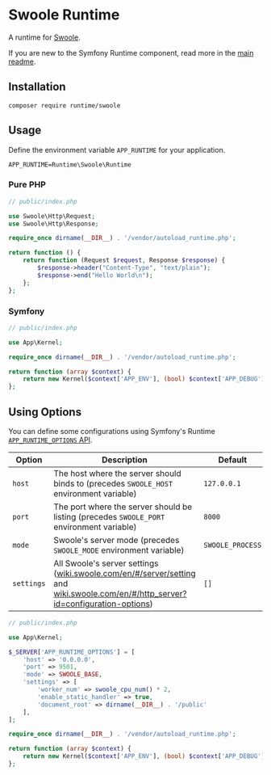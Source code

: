 # Swoole Runtime

A runtime for [Swoole](https://www.swoole.com/).

If you are new to the Symfony Runtime component, read more in the [main readme](https://github.com/php-runtime/runtime).

## Installation

```
composer require runtime/swoole
```

## Usage

Define the environment variable `APP_RUNTIME` for your application.

```
APP_RUNTIME=Runtime\Swoole\Runtime
```

### Pure PHP

```php
// public/index.php

use Swoole\Http\Request;
use Swoole\Http\Response;

require_once dirname(__DIR__) . '/vendor/autoload_runtime.php';

return function () {
    return function (Request $request, Response $response) {
        $response->header("Content-Type", "text/plain");
        $response->end("Hello World\n");
    };
};
```

### Symfony

```php
// public/index.php

use App\Kernel;

require_once dirname(__DIR__) . '/vendor/autoload_runtime.php';

return function (array $context) {
    return new Kernel($context['APP_ENV'], (bool) $context['APP_DEBUG']);
};
```

## Using Options

You can define some configurations using Symfony's Runtime [`APP_RUNTIME_OPTIONS` API](https://symfony.com/doc/current/components/runtime.html#using-options).

| Option | Description | Default |
| --- | --- | --- |
| `host` | The host where the server should binds to (precedes `SWOOLE_HOST` environment variable) | `127.0.0.1` |
| `port` | The port where the server should be listing (precedes `SWOOLE_PORT` environment variable) | `8000` |
| `mode` | Swoole's server mode (precedes `SWOOLE_MODE` environment variable) | `SWOOLE_PROCESS` |
| `settings` | All Swoole's server settings ([wiki.swoole.com/en/#/server/setting](https://wiki.swoole.com/en/#/server/setting) and [wiki.swoole.com/en/#/http_server?id=configuration-options](https://wiki.swoole.com/en/#/http_server?id=configuration-options)) | `[]` |

```php
// public/index.php

use App\Kernel;

$_SERVER['APP_RUNTIME_OPTIONS'] = [
    'host' => '0.0.0.0',
    'port' => 9501,
    'mode' => SWOOLE_BASE,
    'settings' => [
        'worker_num' => swoole_cpu_num() * 2,
        'enable_static_handler' => true,
        'document_root' => dirname(__DIR__) . '/public'
    ],
];

require_once dirname(__DIR__) . '/vendor/autoload_runtime.php';

return function (array $context) {
    return new Kernel($context['APP_ENV'], (bool) $context['APP_DEBUG']);
};
```
